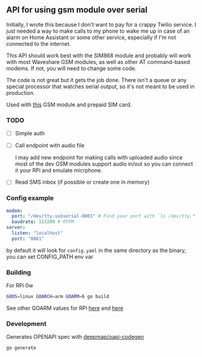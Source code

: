 ## API for using gsm module over serial

Initially, I wrote this because I don't want to pay for a crappy Twilio service. I just needed a way to make calls to my phone to wake me up in case of an alarm on Home Assistant or some other service, especially if I'm not connected to the internet.

This API should work best with the SIM868 module and probably will work with most Waveshare GSM modules, as well as other AT command-based modems. If not, you will need to change some code.

The code is not great but it gets the job done. There isn't a queue or any special processor that watches serial output, so it's not meant to be used in production.

Used with [this](https://www.waveshare.com/gsm-gprs-gnss-hat.htm) GSM module and prepaid SIM card.

### TODO

- [ ] Simple auth
- [ ] Call endpoint with audio file

  I may add new endpoint for making calls with uploaded audio since most of the dev GSM modules support audio in/out so you can connect it your RPi and emulate micrphone.

- [ ] Read SMS inbox (if possible or create one in memory)

### Config example

```yaml
modem:
  port: "/dev/tty.usbserial-0001" # Find your port with `ls /dev/tty.*`
  baudrate: 115200 # RTFM
server:
  listen: "localhost"
  port: "8081"
```

by default it will look for `config.yaml` in the same directory as the binary, you can set CONFIG_PATH env var

### Building

For RPi 0w

```sh
GOOS=linux GOARCH=arm GOARM=6 go build
```

See other GOARM values for RPi [here](https://zchee.github.io/golang-wiki/GoArm/) and [here](https://en.wikipedia.org/wiki/Raspberry_Pi#Specifications)

### Development

Generates OPENAPI spec with [deepmap/oapi-codegen](https://github.com/deepmap/oapi-codegen)

```sh
go generate
```
